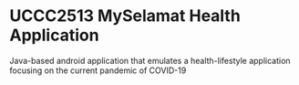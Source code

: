 # UCCC2513 MySelamat Health Application
Java-based android application that emulates a health-lifestyle application focusing on the current pandemic of COVID-19
